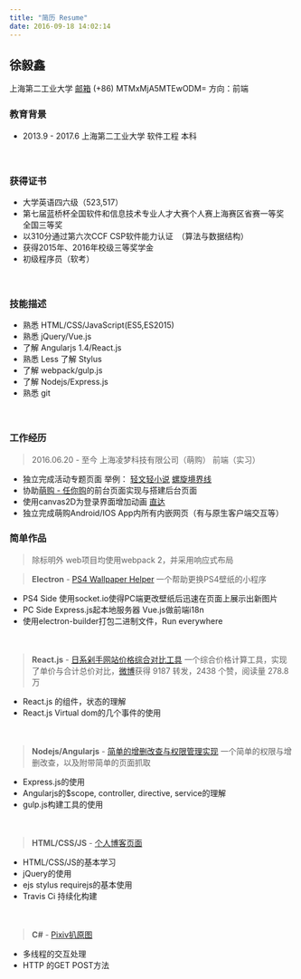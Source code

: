 ```yaml
---
title: "简历 Resume"
date: 2016-09-18 14:02:14
---
```


## 徐毅鑫
上海第二工业大学 [邮箱](mailto:xingoxu@foxmail.com) (+86) MTMxMjA5MTEwODM= 方向：前端
  
  
### 教育背景
- 2013.9 - 2017.6  上海第二工业大学  软件工程  本科
　　

　　
### 获得证书
- 大学英语四六级（523,517）
- 第七届蓝桥杯全国软件和信息技术专业人才大赛个人赛上海赛区省赛一等奖　全国三等奖
- 以310分通过第六次CCF CSP软件能力认证　（算法与数据结构） 
- 获得2015年、2016年校级三等奖学金
- 初级程序员（软考）

　　
### 技能描述
- 熟悉 HTML/CSS/JavaScript(ES5,ES2015)
- 熟悉 jQuery/Vue.js
- 了解 Angularjs 1.4/React.js
- 熟悉 Less 了解 Stylus
- 了解 webpack/gulp.js
- 了解 Nodejs/Express.js
- 熟悉 git

　　
### 工作经历
> 2016.06.20 - 至今 上海凌梦科技有限公司（萌购） 前端（实习）
- 独立完成活动专题页面 举例： [轻文轻小说](http://www.030buy.net/special/2016.9.6.qwqxs/) [螺旋境界线](http://www.030buy.net/special/2016.8.9.hh/)
- 协助[萌购 - 任你购](http://rennigou.jp/)的前台页面实现与搭建后台页面
- 使用canvas2D为登录界面增加动画 [直达](https://user.030buy.net/login)
- 独立完成萌购Android/IOS App内所有内嵌网页（有与原生客户端交互等）


### 简单作品
> 除标明外 web项目均使用webpack 2，并采用响应式布局

> **Electron** - [PS4 Wallpaper Helper](http://works.xingoxu.com/ps4helper/)
一个帮助更换PS4壁纸的小程序
- PS4 Side 使用socket.io使得PC端更改壁纸后迅速在页面上展示出新图片
- PC Side Express.js起本地服务器 Vue.js做前端i18n
- 使用electron-builder打包二进制文件，Run everywhere
　　
  
　　
> **React.js** - [日系剁手网站价格综合对比工具](http://works.xingoxu.com/buy-calc/)
一个综合价格计算工具，实现了单价与合计总价对比，[微博](http://weibo.com/1804320382/E51AYqS9e)获得 9187 转发，2438 个赞，阅读量 278.8 万
- React.js 的组件，状态的理解
- React.js Virtual dom的几个事件的使用
　　
  
　　
> **Nodejs/Angularjs** - [简单的增删改查与权限管理实现](https://dev.xingoxu.cn)
一个简单的权限与增删改查，以及附带简单的页面抓取
- Express.js的使用
- Angularjs的$scope, controller, directive, service的理解
- gulp.js构建工具的使用
　　
  
　　
> **HTML/CSS/JS** - [个人博客页面](https://blog.xingoxu.com/)
- HTML/CSS/JS的基本学习
- jQuery的使用
- ejs stylus requirejs的基本使用
- Travis Ci 持续化构建
　　
  
　　
> **C#** - [Pixiv扒原图](https://github.com/xingoxu/pixivDownloader-WPF)
- 多线程的交互处理
- HTTP 的GET POST方法